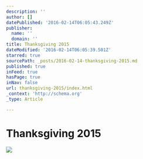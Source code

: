 ```yaml
---
description: ''
author: []
datePublished: '2016-02-14T06:05:43.249Z'
publisher:
  name: ''
  domain: ''
title: Thanksgiving 2015
dateModified: '2016-02-14T06:05:39.501Z'
starred: true
sourcePath: _posts/2016-02-14-thanksgiving-2015.md
published: true
inFeed: true
hasPage: true
inNav: false
url: thanksgiving-2015/index.html
_context: 'http://schema.org'
_type: Article

---
```

# Thanksgiving 2015
![](https://the-grid-user-content.s3-us-west-2.amazonaws.com/5810a0ba-0480-4b87-a8e8-b7be461ff882.png)